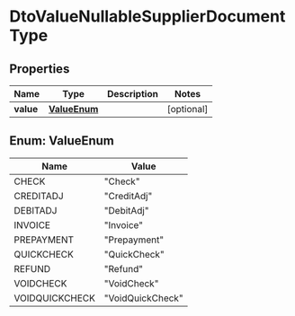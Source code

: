 
# DtoValueNullableSupplierDocumentType

## Properties
Name | Type | Description | Notes
------------ | ------------- | ------------- | -------------
**value** | [**ValueEnum**](#ValueEnum) |  |  [optional]


<a name="ValueEnum"></a>
## Enum: ValueEnum
Name | Value
---- | -----
CHECK | &quot;Check&quot;
CREDITADJ | &quot;CreditAdj&quot;
DEBITADJ | &quot;DebitAdj&quot;
INVOICE | &quot;Invoice&quot;
PREPAYMENT | &quot;Prepayment&quot;
QUICKCHECK | &quot;QuickCheck&quot;
REFUND | &quot;Refund&quot;
VOIDCHECK | &quot;VoidCheck&quot;
VOIDQUICKCHECK | &quot;VoidQuickCheck&quot;



